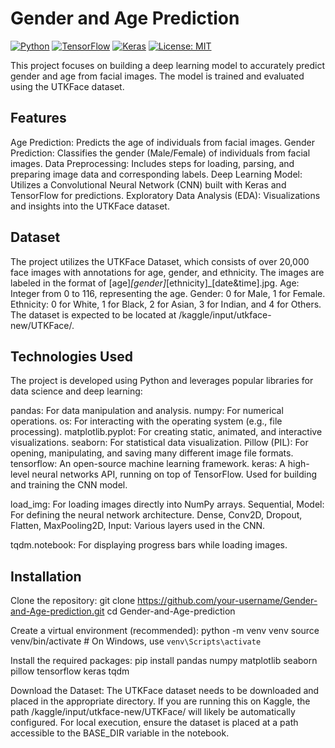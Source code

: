 # Gender and Age Prediction

[![Python](https://img.shields.io/badge/Python-3.x-blue.svg)](https://www.python.org/)
[![TensorFlow](https://img.shields.io/badge/TensorFlow-2.x-orange.svg)](https://www.tensorflow.org/)
[![Keras](https://img.shields.io/badge/Keras-green.svg)](https://keras.io/)
[![License: MIT](https://img.shields.io/badge/License-MIT-yellow.svg)](https://opensource.org/licenses/MIT)

This project focuses on building a deep learning model to accurately predict gender and age from facial images. The model is trained and evaluated using the UTKFace dataset.

## Features
Age Prediction: Predicts the age of individuals from facial images.
Gender Prediction: Classifies the gender (Male/Female) of individuals from facial images.
Data Preprocessing: Includes steps for loading, parsing, and preparing image data and corresponding labels.
Deep Learning Model: Utilizes a Convolutional Neural Network (CNN) built with Keras and TensorFlow for predictions.
Exploratory Data Analysis (EDA): Visualizations and insights into the UTKFace dataset.

## Dataset
The project utilizes the UTKFace Dataset, which consists of over 20,000 face images with annotations for age, gender, and ethnicity. The images are labeled in the format of [age]_[gender]_[ethnicity]_[date&time].jpg.
Age: Integer from 0 to 116, representing the age.
Gender: 0 for Male, 1 for Female.
Ethnicity: 0 for White, 1 for Black, 2 for Asian, 3 for Indian, and 4 for Others.
The dataset is expected to be located at /kaggle/input/utkface-new/UTKFace/.

## Technologies Used
The project is developed using Python and leverages popular libraries for data science and deep learning:

pandas: For data manipulation and analysis.
numpy: For numerical operations.
os: For interacting with the operating system (e.g., file processing).
matplotlib.pyplot: For creating static, animated, and interactive visualizations.
seaborn: For statistical data visualization.
Pillow (PIL): For opening, manipulating, and saving many different image file formats.
tensorflow: An open-source machine learning framework.
keras: A high-level neural networks API, running on top of TensorFlow. Used for building and training the CNN model.

load_img: For loading images directly into NumPy arrays.
Sequential, Model: For defining the neural network architecture.
Dense, Conv2D, Dropout, Flatten, MaxPooling2D, Input: Various layers used in the CNN.

tqdm.notebook: For displaying progress bars while loading images.

## Installation
Clone the repository:
git clone https://github.com/your-username/Gender-and-Age-prediction.git
cd Gender-and-Age-prediction

Create a virtual environment (recommended):
python -m venv venv
source venv/bin/activate  # On Windows, use `venv\Scripts\activate`

Install the required packages:
pip install pandas numpy matplotlib seaborn pillow tensorflow keras tqdm

Download the Dataset:
The UTKFace dataset needs to be downloaded and placed in the appropriate directory. If you are running this on Kaggle, the path /kaggle/input/utkface-new/UTKFace/ will likely be automatically configured. For local execution, ensure the dataset is placed at a path accessible to the BASE_DIR variable in the notebook.

